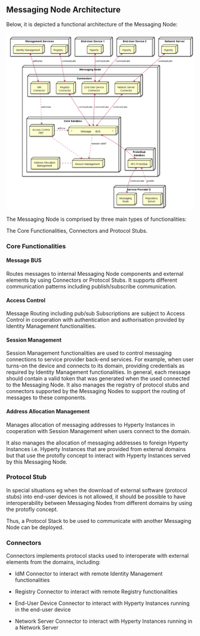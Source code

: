 ## Messaging Node Architecture



Below, it is depicted a functional architecture of the Messaging Node:

<!--
@startuml "Messaging_Node_Architecture.png"


node "Management Services" as Man1 {
	node "Registry" as Server1
	node "Identity Management" as IdM1

}

node "Service Provider 2" as SP2 {
	node "Messaging\nNode" as Msg2
	node "Repository\nServer" as Repo2
}

node "End-User Device 1" as User1 {
	node "Hyperty" as H1
}

node "End-User Device 2" as User2 {
	node "Hyperty" as H2
}

node "Network Server" as Net {
	node "Hyperty" as H3
}

node "Messaging Node" as msg {


 node "ProtoStub\nSandbox" as Proto1Sand {

	 node "SP2 ProtoStub" as Proto1
 }

node "Connectors" as Conn {
	node "IdM\nConnector" as ConnIdM
	node "Registry\nConnector" as ConnMan
	node "End-User Device\nConnector" as ConnUser
	node "Network Server\nConnector" as ConnNet
}


node "Core Sandbox" as core {

 node "*            Message      BUS                *" as Bus 

 node "Access Control\nPEP" as BusPEP

 node "Session Management" as Reg

 node "Address Allocation\nManagement" as ID


 }

Repo2 ..down-> Proto1: provide

Msg2 <-left-> Proto1 : communicate

 Bus <-right-> Proto1

 BusPEP ..right-> Bus : enforce

 ConnIdM ..down-> BusPEP : authorise

 BusPEP .down-> Reg

 Reg .left. ID

 Reg <-up. Bus: session valid?

 ConnIdM <-up-> IdM1 : authorise 

 Bus <-up-> ConnUser : communicate 
 ConnUser <-up-> H1 : communicate 

 ConnUser <-up-> H2 : communicate 

 Bus <-up-> ConnNet : communicate 
 ConnNet <-up-> H3 : communicate 

 Bus <-up-> ConnMan : communicate 
 ConnMan <-up-> Server1 : communicate
 	}

@enduml
-->

![Messaging Node Architecture](Messaging_Node_Architecture.png)

The Messaging Node is comprised by three main types of functionalities:

The Core Functionalities, Connectors and Protocol Stubs.

### Core Functionalities

#### Message BUS

Routes messages to internal Messaging Node components and external elements by using Connectors or Protocol Stubs. It supports different communication patterns including publish/subscribe communication.

#### Access Control

Message Routing including pub/sub Subscriptions are subject to Access Control in cooperation with authentication and authorisation provided by Identity Management functionalities.

#### Session Management

Session Management functionalities are used to control messaging connections to service provider back-end services. For example, when user turns-on the device and connects to its domain, providing credentials as required by Identity Management functionalities. 
In general, each message should contain a valid token that was generated when the used connected to the Messaging Node. It also manages the registry of protocol stubs and connectors supported by the Messaging Nodes to support the routing of messages to these components.

#### Address Allocation Management

Manages allocation of messaging addresses to Hyperty Instances in cooperation with Session Management when users connect to the domain. 

It also manages the allocation of messaging addresses to foreign Hyperty Instances i.e. Hyperty Instances that are provided from external domains but that use the protofly concept to interact with Hyperty Instances served by this Messaging Node. 

### Protocol Stub

In special situations eg when the download of external software (protocol stubs) into end-user devices is not allowed, it should be possible to have interoperability between Messaging Nodes from different domains by using the protofly concept.

Thus, a Protocol Stack to be used to communicate with another Messaging Node can be deployed.

### Connectors

Connectors implements protocol stacks used to interoperate with external elements from the domains, including:

* IdM Connector to interact with remote Identity Management functionalities

* Registry Connector to interact with remote Registry functionalities

* End-User Device Connector to interact with Hyperty Instances running in the end-user device

* Network Server Connector to interact with Hyperty Instances running in a Network Server



